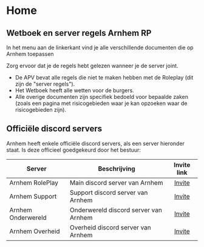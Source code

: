 # Home

## Wetboek en server regels Arnhem RP

In het menu aan de linkerkant vind je alle verschillende documenten die op Arnhem toepassen

Zorg ervoor dat je de regels hebt gelezen wanneer je de server joint.

- De APV bevat alle regels die niet te maken hebben met de Roleplay (dit zijn de "server regels").
- Het Wetboek heeft alle wetten voor de burgers.
- Alle overige documenten zijn specifiek bedoeld voor bepaalde zaken (zoals een pagina met risicogebieden waar je kan opzoeken waar de risicogebieden zijn).

## Officiële discord servers

Arnhem heeft enkele officiële discord servers, als een server hieronder staat. Is deze officieel goedgekeurd door het bestuur:

| Server | Beschrijving | Invite link |
|---|---|:---:|
|Arnhem RolePlay| Main discord server van Arnhem | [Invite](https://discord.gg/arnhem) |
|Arnhem Support| Support discord server van Arnhem | [Invite](https://discord.gg/CwqQGDWRhN) |
|Arnhem Onderwereld| Onderwereld discord server van Arnhem | [Invite](https://discord.gg/gm2eerEgYP) |
|Arnhem Overheid| Overheid discord server van Arnhem | [Invite](https://discord.gg/nWctGE3vy7) |
